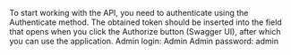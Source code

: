 To start working with the API, you need to authenticate using the Authenticate method. 
The obtained token should be inserted into the field that opens when you click the Authorize button (Swagger UI), after which you can use the application.
Admin login: Admin
Admin password: admin

